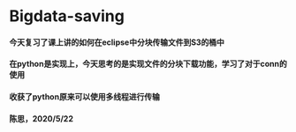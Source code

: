 # Bigdata-saving
#### 今天复习了课上讲的如何在eclipse中分块传输文件到S3的桶中
#### 在python是实现上，今天思考的是实现文件的分块下载功能，学习了对于conn的使用
#### 收获了python原来可以使用多线程进行传输
#### 陈思，2020/5/22
